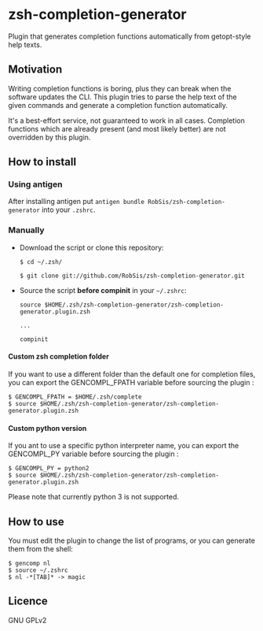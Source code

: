 zsh-completion-generator
========================

Plugin that generates completion functions automatically from getopt-style help texts.


Motivation
----------
Writing completion functions is boring, plus they can break when
the software updates the CLI. This plugin tries to parse the help text
of the given commands and generate a completion function automatically.

It's a best-effort service, not guaranteed to work in all cases.
Completion functions which are already present (and most likely better)
are not overridden by this plugin.


How to install
--------------
### Using antigen

After installing antigen put `antigen bundle RobSis/zsh-completion-generator`
into your `.zshrc`.

### Manually
* Download the script or clone this repository:

    `$ cd ~/.zsh/`
    
    `$ git clone git://github.com/RobSis/zsh-completion-generator.git`

* Source the script **before compinit** in your `~/.zshrc`:

    `source $HOME/.zsh/zsh-completion-generator/zsh-completion-generator.plugin.zsh`
    
    `...`
    
    `compinit`

#### Custom zsh completion folder
If you want to use a different folder than the default one for completion files, you can export the GENCOMPL_FPATH variable before sourcing the plugin :

    $ GENCOMPL_FPATH = $HOME/.zsh/complete
    $ source $HOME/.zsh/zsh-completion-generator/zsh-completion-generator.plugin.zsh



#### Custom python version
If you ant to use a specific python interpreter name, you can export the GENCOMPL_PY variable before sourcing the plugin :

    $ GENCOMPL_PY = python2
    $ source $HOME/.zsh/zsh-completion-generator/zsh-completion-generator.plugin.zsh

Please note that currently python 3 is not supported.

How to use
----------
You must edit the plugin to change the list of programs, or you can
generate them from the shell:

    $ gencomp nl
    $ source ~/.zshrc
    $ nl -*[TAB]* -> magic


Licence
-------

GNU GPLv2
